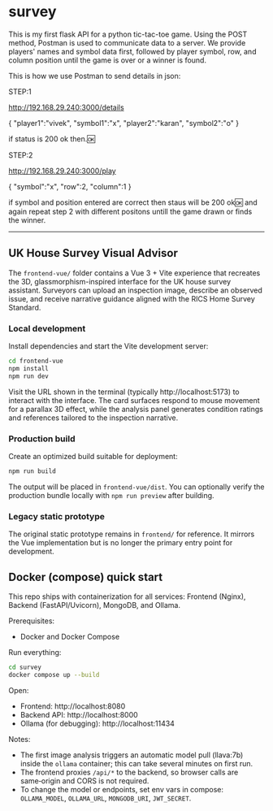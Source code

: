 # survey
This is my first flask API for a python tic-tac-toe game.
Using the POST method, Postman is used to communicate data to a server.
We provide players' names and symbol data first, followed by player symbol, row, and column position until the game is over or a winner is found.

This is how we use Postman to send details in json:

STEP:1

http://192.168.29.240:3000/details

{
    "player1":"vivek",
    "symbol1":"x",
    "player2":"karan",
    "symbol2":"o"
}


if status is 200 ok then.🆗


STEP:2


http://192.168.29.240:3000/play


{
    "symbol":"x",
    "row":2,
    "column":1
}


if symbol and position entered are correct then staus will be 200 ok🆗 and again repeat step 2 with different positons untill the game drawn or finds the winner.

---

## UK House Survey Visual Advisor

The `frontend-vue/` folder contains a Vue 3 + Vite experience that recreates the 3D, glassmorphism-inspired interface for the UK house survey assistant. Surveyors can upload an inspection image, describe an observed issue, and receive narrative guidance aligned with the RICS Home Survey Standard.

### Local development

Install dependencies and start the Vite development server:

```bash
cd frontend-vue
npm install
npm run dev
```

Visit the URL shown in the terminal (typically http://localhost:5173) to interact with the interface. The card surfaces respond to mouse movement for a parallax 3D effect, while the analysis panel generates condition ratings and references tailored to the inspection narrative.

### Production build

Create an optimized build suitable for deployment:

```bash
npm run build
```

The output will be placed in `frontend-vue/dist`. You can optionally verify the production bundle locally with `npm run preview` after building.

### Legacy static prototype

The original static prototype remains in `frontend/` for reference. It mirrors the Vue implementation but is no longer the primary entry point for development.

## Docker (compose) quick start

This repo ships with containerization for all services: Frontend (Nginx), Backend (FastAPI/Uvicorn), MongoDB, and Ollama.

Prerequisites:
- Docker and Docker Compose

Run everything:
```bash
cd survey
docker compose up --build
```

Open:
- Frontend: http://localhost:8080
- Backend API: http://localhost:8000
- Ollama (for debugging): http://localhost:11434

Notes:
- The first image analysis triggers an automatic model pull (llava:7b) inside the `ollama` container; this can take several minutes on first run.
- The frontend proxies `/api/*` to the backend, so browser calls are same‑origin and CORS is not required.
- To change the model or endpoints, set env vars in compose: `OLLAMA_MODEL`, `OLLAMA_URL`, `MONGODB_URI`, `JWT_SECRET`.
